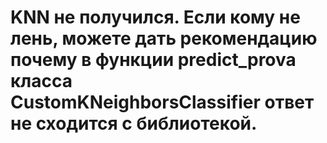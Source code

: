 # KNN не получился. Если кому не лень, можете дать рекомендацию почему в функции predict_prova  класса CustomKNeighborsClassifier ответ не сходится с библиотекой.
